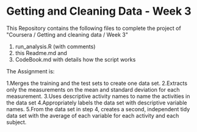 # Getting and Cleaning Data - Week 3

This Repository contains the following files to complete the project of 
"Coursera / Getting and cleaning data / Week 3"
1. run_analysis.R (with comments)
2. this Readme.md and
3. CodeBook.md with details how the script works

The Assignment is:

1.Merges the training and the test sets to create one data set.
2.Extracts only the measurements on the mean and standard deviation for each measurement. 
3.Uses descriptive activity names to name the activities in the data set
4.Appropriately labels the data set with descriptive variable names. 
5.From the data set in step 4, creates a second, independent tidy data set with the average of each variable for each activity and each subject.
